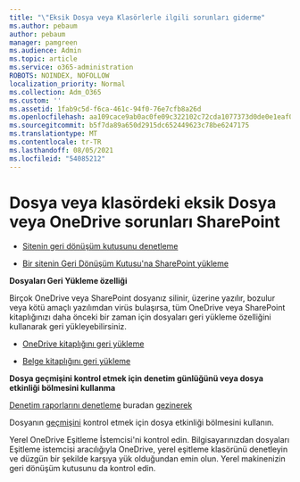 ```yaml
---
title: "\"Eksik Dosya veya Klasörlerle ilgili sorunları giderme"
ms.author: pebaum
author: pebaum
manager: pamgreen
ms.audience: Admin
ms.topic: article
ms.service: o365-administration
ROBOTS: NOINDEX, NOFOLLOW
localization_priority: Normal
ms.collection: Adm_O365
ms.custom: ''
ms.assetid: 1fab9c5d-f6ca-461c-94f0-76e7cfb8a26d
ms.openlocfilehash: aa109cace9ab0ac0fe09c322102c72cda1077373d0de0e1eaf0394ebf11a56e5
ms.sourcegitcommit: b5f7da89a650d2915dc652449623c78be6247175
ms.translationtype: MT
ms.contentlocale: tr-TR
ms.lasthandoff: 08/05/2021
ms.locfileid: "54085212"
---
```

# <a name="troubleshooting-missing-files-or-folders-in-onedrive-or-sharepoint"></a>Dosya veya klasördeki eksik Dosya veya OneDrive sorunları SharePoint

- [Sitenin geri dönüşüm kutusunu denetleme](https://support.microsoft.com/office/restore-items-in-the-recycle-bin-that-were-deleted-from-sharepoint-or-teams-6df466b6-55f2-4898-8d6e-c0dff851a0be)

- [Bir sitenin Geri Dönüşüm Kutusu'na SharePoint yükleme](https://support.office.com/article/Restore-deleted-files-or-folders-in-OneDrive-949ada80-0026-4db3-a953-c99083e6a84f)



**Dosyaları Geri Yükleme özelliği**

Birçok OneDrive veya SharePoint dosyanız silinir, üzerine yazılır, bozulur veya kötü amaçlı yazılımdan virüs bulaşırsa, tüm OneDrive veya SharePoint kitaplığınızı daha önceki bir zaman için dosyaları geri yükleme özelliğini kullanarak geri yükleyebilirsiniz.

- [OneDrive kitaplığını geri yükleme](https://support.office.com/article/restore-your-onedrive-fa231298-759d-41cf-bcd0-25ac53eb8a15)

- [Belge kitaplığını geri yükleme](https://support.office.com/article/restore-a-document-library-317791c3-8bd0-4dfd-8254-3ca90883d39a)

**Dosya geçmişini kontrol etmek için denetim günlüğünü veya dosya etkinliği bölmesini kullanma**

[Denetim raporlarını denetleme](https://docs.microsoft.com/microsoft-365/compliance/search-the-audit-log-in-security-and-compliance) </a> buradan [gezinerek](https://protection.office.com/#/unifiedauditlog)

Dosyanın [geçmişini](https://support.office.com/article/File-activity-in-a-document-library-6105ecda-1dd0-4f6f-9542-102bf5c0ffe0) kontrol etmek için dosya etkinliği bölmesini kullanın.

Yerel OneDrive Eşitleme İstemcisi'ni kontrol edin.  Bilgisayarınızdan dosyaları Eşitleme istemcisi aracılığıyla OneDrive, yerel eşitleme klasörünü denetleyin ve düzgün bir şekilde karşıya yük olduğundan emin olun. Yerel makinenizin geri dönüşüm kutusunu da kontrol edin.



